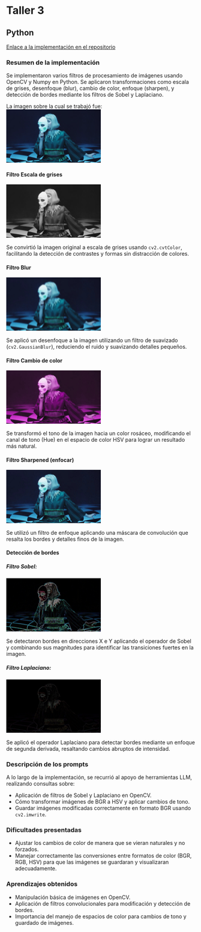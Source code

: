 # Taller 3
## Python
[Enlace a la implementación en el repositorio](https://github.com/mijx/computacion-visual/tree/main/2025-04-21_taller_ojos_digitales/python/taller3)

### Resumen de la implementación

Se implementaron varios filtros de procesamiento de imágenes usando OpenCV y Numpy en Python. Se aplicaron transformaciones como escala de grises, desenfoque (blur), cambio de color, enfoque (sharpen), y detección de bordes mediante los filtros de Sobel y Laplaciano.

La imagen sobre la cual se trabajó fue:
<img src="python\taller3\img\aurora.png" width="50%" />

#### Filtro Escala de grises
<img src="python\taller3\img\blackwhite.jpg" width="50%" />

Se convirtió la imagen original a escala de grises usando `cv2.cvtColor`, facilitando la detección de contrastes y formas sin distracción de colores.

#### Filtro Blur
<img src="python\taller3\img\blurred.jpg" width="50%" />

Se aplicó un desenfoque a la imagen utilizando un filtro de suavizado (`cv2.GaussianBlur`), reduciendo el ruido y suavizando detalles pequeños.

#### Filtro Cambio de color
<img src="python\taller3\img\rose.jpg" width="50%" />

Se transformó el tono de la imagen hacia un color rosáceo, modificando el canal de tono (Hue) en el espacio de color HSV para lograr un resultado más natural.

#### Filtro Sharpened (enfocar)
<img src="python\taller3\img\sharpened.jpg" width="50%" />

Se utilizó un filtro de enfoque aplicando una máscara de convolución que resalta los bordes y detalles finos de la imagen.

#### Detección de bordes

##### Filtro Sobel:
<img src="python\taller3\img\sobel.jpg" width="50%" />

Se detectaron bordes en direcciones X e Y aplicando el operador de Sobel y combinando sus magnitudes para identificar las transiciones fuertes en la imagen.

##### Filtro Laplaciano:
<img src="python\taller3\img\laplacian.jpg" width="50%" />

Se aplicó el operador Laplaciano para detectar bordes mediante un enfoque de segunda derivada, resaltando cambios abruptos de intensidad.

### Descripción de los prompts
A lo largo de la implementación, se recurrió al apoyo de herramientas LLM, realizando consultas sobre:
* Aplicación de filtros de Sobel y Laplaciano en OpenCV.
* Cómo transformar imágenes de BGR a HSV y aplicar cambios de tono.
* Guardar imágenes modificadas correctamente en formato BGR usando `cv2.imwrite`.

### Dificultades presentadas
* Ajustar los cambios de color de manera que se vieran naturales y no forzados.
* Manejar correctamente las conversiones entre formatos de color (BGR, RGB, HSV) para que las imágenes se guardaran y visualizaran adecuadamente.

### Aprendizajes obtenidos
* Manipulación básica de imágenes en OpenCV.
* Aplicación de filtros convolucionales para modificación y detección de bordes.
* Importancia del manejo de espacios de color para cambios de tono y guardado de imágenes.
